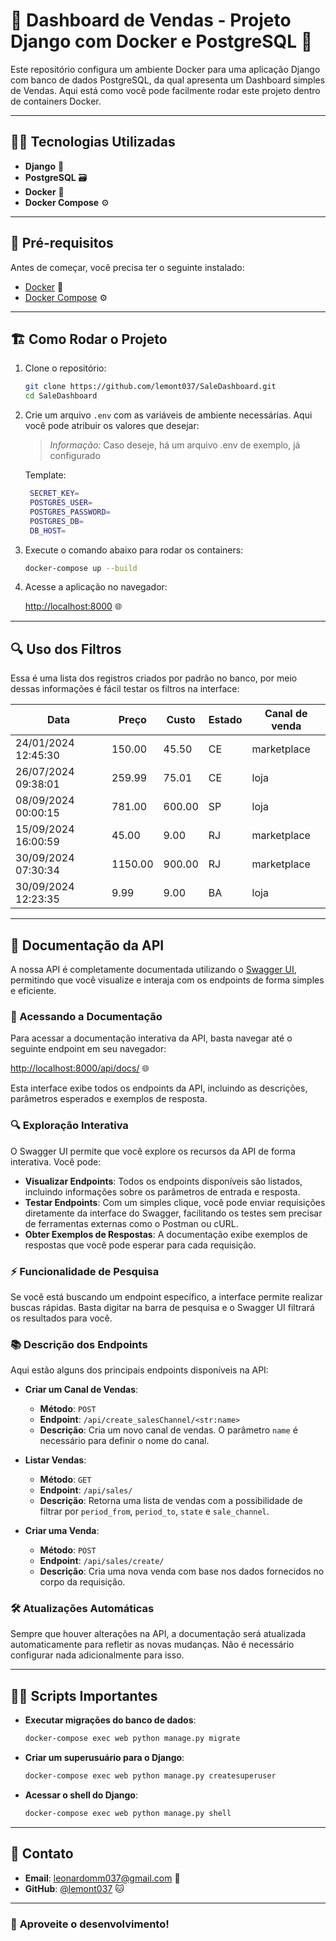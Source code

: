 # 🚀 **Dashboard de Vendas - Projeto Django com Docker e PostgreSQL** 🐳

Este repositório configura um ambiente Docker para uma aplicação Django com banco de dados PostgreSQL, da qual apresenta um Dashboard simples de Vendas. Aqui está como você pode facilmente rodar este projeto dentro de containers Docker.

---

## 🧑‍💻 **Tecnologias Utilizadas**

- **Django** 🐍
- **PostgreSQL** 🗃️
- **Docker** 🐳
- **Docker Compose** ⚙️

---

## 🚧 **Pré-requisitos**

Antes de começar, você precisa ter o seguinte instalado:

- [Docker](https://www.docker.com/get-started) 🐳
- [Docker Compose](https://docs.docker.com/compose/install/) ⚙️

---

## 🏗️ **Como Rodar o Projeto**

1. Clone o repositório:

   ```bash
   git clone https://github.com/lemont037/SaleDashboard.git
   cd SaleDashboard
   ```

2. Crie um arquivo `.env` com as variáveis de ambiente necessárias. Aqui você pode atribuir os valores que desejar:
   
   > *Informação:* Caso deseje, há um arquivo .env de exemplo, já configurado
   
   Template:

   ```bash
    SECRET_KEY=
    POSTGRES_USER=
    POSTGRES_PASSWORD=
    POSTGRES_DB=
    DB_HOST=
   ```

3. Execute o comando abaixo para rodar os containers:

   ```bash
   docker-compose up --build
   ```

4. Acesse a aplicação no navegador:

   [http://localhost:8000](http://localhost:8000) 🌐

---
## 🔍 **Uso dos Filtros**
Essa é uma lista dos registros criados por padrão no banco, por meio dessas informações é fácil testar os filtros na interface:

|Data|Preço|Custo|Estado|Canal de venda|
|----|-----|-----|------|--------------|
|24/01/2024 12:45:30|150.00|45.50|CE|marketplace|
|26/07/2024 09:38:01|259.99|75.01|CE|loja|
|08/09/2024 00:00:15|781.00|600.00|SP|loja|
|15/09/2024 16:00:59|45.00|9.00|RJ|marketplace|
|30/09/2024 07:30:34|1150.00|900.00|RJ|marketplace|
|30/09/2024 12:23:35|9.99|9.00|BA|loja|

---
## 🚀 Documentação da API

A nossa API é completamente documentada utilizando o [Swagger UI](https://swagger.io/tools/swagger-ui/), permitindo que você visualize e interaja com os endpoints de forma simples e eficiente.

### 📝 Acessando a Documentação

Para acessar a documentação interativa da API, basta navegar até o seguinte endpoint em seu navegador:

[http://localhost:8000/api/docs/](http://localhost:8000/api/docs/) 🌐

Esta interface exibe todos os endpoints da API, incluindo as descrições, parâmetros esperados e exemplos de resposta.

### 🔍 Exploração Interativa

O Swagger UI permite que você explore os recursos da API de forma interativa. Você pode:

- **Visualizar Endpoints**: Todos os endpoints disponíveis são listados, incluindo informações sobre os parâmetros de entrada e resposta.
- **Testar Endpoints**: Com um simples clique, você pode enviar requisições diretamente da interface do Swagger, facilitando os testes sem precisar de ferramentas externas como o Postman ou cURL.
- **Obter Exemplos de Respostas**: A documentação exibe exemplos de respostas que você pode esperar para cada requisição.

### ⚡ Funcionalidade de Pesquisa

Se você está buscando um endpoint específico, a interface permite realizar buscas rápidas. Basta digitar na barra de pesquisa e o Swagger UI filtrará os resultados para você.

### 📚 Descrição dos Endpoints

Aqui estão alguns dos principais endpoints disponíveis na API:

- **Criar um Canal de Vendas**:
  - **Método**: `POST`
  - **Endpoint**: `/api/create_salesChannel/<str:name>`
  - **Descrição**: Cria um novo canal de vendas. O parâmetro `name` é necessário para definir o nome do canal.

- **Listar Vendas**:
  - **Método**: `GET`
  - **Endpoint**: `/api/sales/`
  - **Descrição**: Retorna uma lista de vendas com a possibilidade de filtrar por `period_from`, `period_to`, `state` e `sale_channel`.

- **Criar uma Venda**:
  - **Método**: `POST`
  - **Endpoint**: `/api/sales/create/`
  - **Descrição**: Cria uma nova venda com base nos dados fornecidos no corpo da requisição.

### 🛠️ Atualizações Automáticas

Sempre que houver alterações na API, a documentação será atualizada automaticamente para refletir as novas mudanças. Não é necessário configurar nada adicionalmente para isso.

---

## 🧑‍💻 **Scripts Importantes**

- **Executar migrações do banco de dados**:

   ```bash
   docker-compose exec web python manage.py migrate
   ```

- **Criar um superusuário para o Django**:

   ```bash
   docker-compose exec web python manage.py createsuperuser
   ```

- **Acessar o shell do Django**:

   ```bash
   docker-compose exec web python manage.py shell
   ```
---

## 💬 **Contato**

- **Email**: leonardomm037@gmail.com 📧
- **GitHub**: [@lemont037](https://github.com/lemont037) 🐱

---

### 🌟 **Aproveite o desenvolvimento!**
